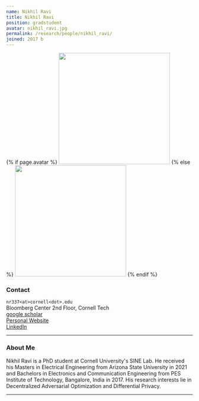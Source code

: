 ```yaml
---
name: Nikhil Ravi
title: Nikhil Ravi
position: gradstudent
avatar: nikhil_ravi.jpg
permalink: /research/people/nikhil_ravi/
joined: 2017 b
---
```


{% if page.avatar %}
<img width="300" src="{{site.baseurl}}/images/people/{{page.avatar}}" data-action="zoom">
{% else %}
<img width="300" src="https://evansheline.com/wp-content/uploads/2011/02/facebook-Storm-Trooper.jpg"  data-action="zoom">
{% endif %}

### Contact

<i class="fa fa-envelope-o"></i> `nr337<at>cornell<dot>.edu`<br>
<i class="fa fa-building"></i> Bloomberg Center 2nd Floor, Cornell Tech <br>
<i class="fa fa-google"></i> [google scholar](https://scholar.google.com/citations?user=Ka5q7nIAAAAJ&hl=en) <br>
<i class="fa fa-bar-chart"></i> [Personal Website](https://nikhil-ravi.github.io/) <br>
<i class="fa fa-linkedin"></i> [LinkedIn](https://www.linkedin.com/in/nikhil--ravi) <br>

<hr>

### About Me

Nikhil Ravi is a PhD student at Cornell University's SINE Lab. He received his Masters in Electrical Engineering from Arizona State University in 2021 and Bachelors in Electronics and Communication Engineering from PES Institute of Technology, Bangalore, India in 2017. His research interests lie in Decentralized Adversarial Optimization and Differential Privacy.

<hr>
